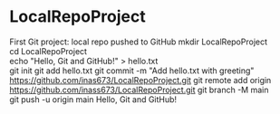 # LocalRepoProject
First Git project: local repo pushed to GitHub
mkdir LocalRepoProject  
cd LocalRepoProject     
echo "Hello, Git and GitHub!" > hello.txt  
git init
git add hello.txt
git commit -m "Add hello.txt with greeting"
https://github.com/inas673/LocalRepoProject.git
git remote add origin https://github.com/inass673/LocalRepoProject.git
git branch -M main   
git push -u origin main
Hello, Git and GitHub!
